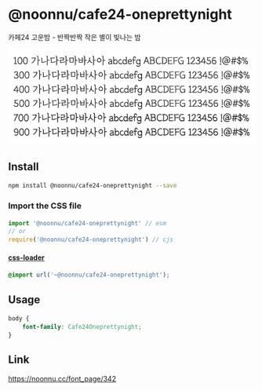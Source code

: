 # @noonnu/cafe24-oneprettynight

카페24 고운밤 - 반짝반짝 작은 별이 빛나는 밤

![example](./example.png)

## Install

```bash
npm install @noonnu/cafe24-oneprettynight --save
```

### Import the CSS file

```js
import '@noonnu/cafe24-oneprettynight' // esm
// or
require('@noonnu/cafe24-oneprettynight') // cjs
```

#### [css-loader](https://github.com/webpack-contrib/css-loader)

```css
@import url('~@noonnu/cafe24-oneprettynight');
```

## Usage

```css
body {
    font-family: Cafe24Oneprettynight;
}
```

## Link

https://noonnu.cc/font_page/342
